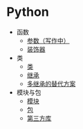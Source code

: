 # Python

- 函数
  - [参数（写作中）](./function/parameters.md)
  - [装饰器](./function/decorators.md)
- 类
  - [类](./class/class.md)
  - [继承](./class/inheritance.md)
  - [多继承的替代方案](./class/multiple-inheritance-alternatives.md)
- 模块与包
  - [模块](./module/module.md)
  - [包](./module/package.md)
  - [第三方库](./module/third-party-library.md)
